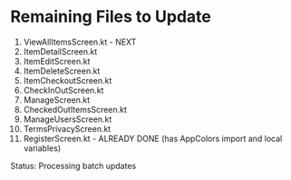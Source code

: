 # Remaining Files to Update

1. ViewAllItemsScreen.kt - NEXT
2. ItemDetailScreen.kt
3. ItemEditScreen.kt
4. ItemDeleteScreen.kt
5. ItemCheckoutScreen.kt
6. CheckInOutScreen.kt
7. ManageScreen.kt
8. CheckedOutItemsScreen.kt
9. ManageUsersScreen.kt
10. TermsPrivacyScreen.kt
11. RegisterScreen.kt - ALREADY DONE (has AppColors import and local variables)

Status: Processing batch updates
